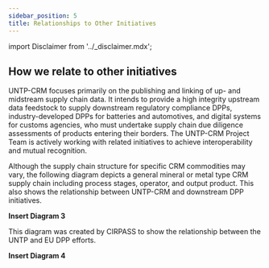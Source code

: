 ```yaml
---
sidebar_position: 5
title: Relationships to Other Initiatives
---
```


import Disclaimer from '../\_disclaimer.mdx';

<Disclaimer />

## How we relate to other initiatives 

UNTP-CRM focuses primarily on the publishing and linking of up- and midstream supply chain data. It intends to provide a high integrity upstream data feedstock to supply downstream regulatory compliance DPPs, industry-developed DPPs for batteries and automotives, and digital systems for customs agencies, who must undertake supply chain due diligence assessments of products entering their borders. The UNTP-CRM Project Team is actively working with related initiatives to achieve interoperability and mutual recognition. 

Although the supply chain structure for specific CRM commodities may vary, the following diagram depicts a general mineral or metal type CRM supply chain including process stages, operator, and output product. This also shows the relationship between UNTP-CRM and downstream DPP initiatives. 

**Insert Diagram 3**

This diagram was created by CIRPASS to show the relationship between the UNTP and EU DPP efforts.

**Insert Diagram 4** 

